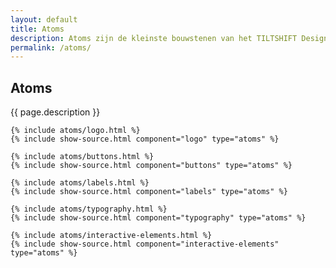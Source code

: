 ```yaml
---
layout: default
title: Atoms
description: Atoms zijn de kleinste bouwstenen van het TILTSHIFT Design System. Ze vormen de basis voor alle andere componenten en zijn essentieel voor het creëren van een consistente gebruikerservaring.
permalink: /atoms/
---
```


<section class="organism-section">
    <div class="organism-section__header">
        <h1 class="organism-section__title">Atoms</h1>
        <p class="organism-section__description">{{ page.description }}</p>
    </div>

    {% include atoms/logo.html %}
    {% include show-source.html component="logo" type="atoms" %}
    
    {% include atoms/buttons.html %}
    {% include show-source.html component="buttons" type="atoms" %}
    
    {% include atoms/labels.html %}
    {% include show-source.html component="labels" type="atoms" %}
    
    {% include atoms/typography.html %}
    {% include show-source.html component="typography" type="atoms" %}
    
    {% include atoms/interactive-elements.html %}
    {% include show-source.html component="interactive-elements" type="atoms" %}
</section>